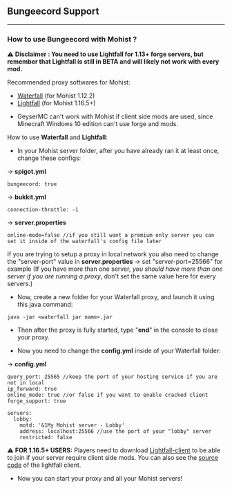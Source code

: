 ## Bungeecord Support
---

### How to use Bungeecord with Mohist ?

⚠️ **Disclaimer : You need to use Lightfall for 1.13+ forge servers, but remember that Lightfall is still in BETA and will likely not work with every mod.**

Recommended proxy softwares for Mohist:

- [Waterfall](https://papermc.io/downloads#Waterfall) (for Mohist 1.12.2)
- [Lightfall](https://github.com/ArclightPowered/lightfall) (for Mohist 1.16.5+)

* GeyserMC can't work with Mohist if client side mods are used, since Minecraft Windows 10 edition can't use forge and mods.

How to use **Waterfall** and **Lightfall**:

* In your Mohist server folder, after you have already ran it at least once, change these configs:

-> __spigot.yml__
```
bungeecord: true
```
-> __bukkit.yml__
```
connection-throttle: -1
```
-> __server.properties__
```
online-mode=false //if you still want a premium only server you can set it inside of the waterfall's config file later
```
If you are trying to setup a proxy in local network you also need to change the "server-port" value in __server.properties__ -> set "server-port=25566" for example 
(If you have more than one server, *you should have more than one server if you are running a proxy*, don't set the same value here for every servers.)

* Now, create a new folder for your Waterfall proxy, and launch it using this java command:

```
java -jar <waterfall jar name>.jar
```
* Then after the proxy is fully started, type "**end**" in the console to close your proxy.

* Now you need to change the __config.yml__ inside of your Waterfall folder:

-> __config.yml__
```
query_port: 25565 //keep the port of your hosting service if you are not in local
ip_forward: true
online_mode: true //or false if you want to enable cracked client
forge_support: true
```
```
servers:
  lobby:
    motd: '&1My Mohist server - Lobby'
    address: localhost:25566 //use the port of your "lobby" server
    restricted: false
```

⚠️ **FOR 1.16.5+ USERS:** Players need to download [Lightfall-client](https://github.com/ArclightPowered/lightfall-client/releases) to be able to join if your server require client side mods. You can also see the [source code](https://github.com/ArclightPowered/lightfall-client) of the lightfall client.

* Now you can start your proxy and all your Mohist servers!
